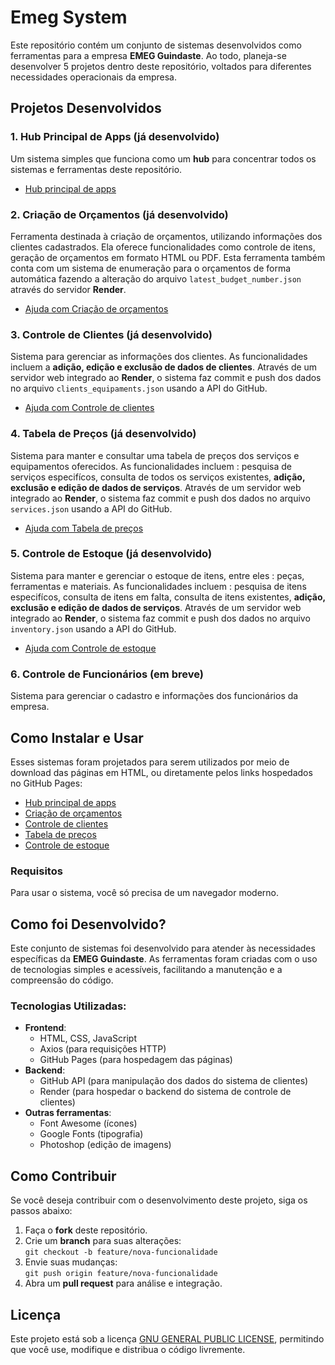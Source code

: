 # Emeg System

Este repositório contém um conjunto de sistemas desenvolvidos como ferramentas para a empresa **EMEG Guindaste**. Ao todo, planeja-se desenvolver 5 projetos dentro deste repositório, voltados para diferentes necessidades operacionais da empresa.

## Projetos Desenvolvidos

### 1. **Hub Principal de Apps** (já desenvolvido)
Um sistema simples que funciona como um **hub** para concentrar todos os sistemas e ferramentas deste repositório.

- [Hub principal de apps](https://nicholas1front.github.io/emeg_system/apps/main_hub/main_hub.html)

### 2. **Criação de Orçamentos** (já desenvolvido)
Ferramenta destinada à criação de orçamentos, utilizando informações dos clientes cadastrados. Ela oferece funcionalidades como controle de itens, geração de orçamentos em formato HTML ou PDF. Esta ferramenta também conta com um sistema de enumeração para o orçamentos de forma automática fazendo a alteração do arquivo `latest_budget_number.json` através do servidor **Render**.

- [Ajuda com Criação de orçamentos](https://nicholas1front.github.io/emeg_system/apps/budget_plataform/help_budget_plataform.html)

### 3. **Controle de Clientes** (já desenvolvido)
Sistema para gerenciar as informações dos clientes. As funcionalidades incluem a **adição, edição e exclusão de dados de clientes**. Através de um servidor web integrado ao **Render**, o sistema faz commit e push dos dados no arquivo `clients_equipaments.json` usando a API do GitHub.

- [Ajuda com Controle de clientes](https://nicholas1front.github.io/emeg_system/apps/customer_base_plataform/help_customer_base_plataform.html)

### 4. **Tabela de Preços** (já desenvolvido)
Sistema para manter e consultar uma tabela de preços dos serviços e equipamentos oferecidos. As funcionalidades incluem : pesquisa de serviços especifícos, consulta de todos os serviços existentes, **adição, exclusão e edição de dados de serviços**. Através de um servidor web integrado ao **Render**, o sistema faz commit e push dos dados no arquivo `services.json` usando a API do GitHub.

- [Ajuda com Tabela de preços](https://nicholas1front.github.io/emeg_system/apps/price_list/help_price_list.html)

### 5. **Controle de Estoque** (já desenvolvido)
Sistema para manter e gerenciar o estoque de itens, entre eles : peças, ferramentas e materiais. As funcionalidades incluem : pesquisa de itens especifícos, consulta de itens em falta, consulta de itens existentes, **adição, exclusão e edição de dados de serviços**. Através de um servidor web integrado ao **Render**, o sistema faz commit e push dos dados no arquivo `inventory.json` usando a API do GitHub.

- [Ajuda com Controle de estoque](https://nicholas1front.github.io/emeg_system/apps/inventory_control_plataform/help_inventory_control.html)

### 6. **Controle de Funcionários** (em breve)
Sistema para gerenciar o cadastro e informações dos funcionários da empresa.

## Como Instalar e Usar

Esses sistemas foram projetados para serem utilizados por meio de download das páginas em HTML, ou diretamente pelos links hospedados no GitHub Pages:

- [Hub principal de apps](https://nicholas1front.github.io/emeg_system/apps/main_hub/main_hub.html)
- [Criação de orçamentos](https://nicholas1front.github.io/emeg_system/apps/budget_plataform/budget_plataform.html)
- [Controle de clientes](https://nicholas1front.github.io/emeg_system/apps/customer_base_plataform/customer_base_plataform.html)
- [Tabela de preços](https://nicholas1front.github.io/emeg_system/apps/price_list/price_list.html)
- [Controle de estoque](https://nicholas1front.github.io/emeg_system/apps/inventory_control_plataform/inventory_control.html)

### Requisitos
Para usar o sistema, você só precisa de um navegador moderno.

## Como foi Desenvolvido?

Este conjunto de sistemas foi desenvolvido para atender às necessidades específicas da **EMEG Guindaste**. As ferramentas foram criadas com o uso de tecnologias simples e acessíveis, facilitando a manutenção e a compreensão do código.

### Tecnologias Utilizadas:
- **Frontend**:
  - HTML, CSS, JavaScript
  - Axios (para requisições HTTP)
  - GitHub Pages (para hospedagem das páginas)
- **Backend**:
  - GitHub API (para manipulação dos dados do sistema de clientes)
  - Render (para hospedar o backend do sistema de controle de clientes)
- **Outras ferramentas**:
  - Font Awesome (ícones)
  - Google Fonts (tipografia)
  - Photoshop (edição de imagens)

## Como Contribuir

Se você deseja contribuir com o desenvolvimento deste projeto, siga os passos abaixo:

1. Faça o **fork** deste repositório.
2. Crie um **branch** para suas alterações:  
   `git checkout -b feature/nova-funcionalidade`
3. Envie suas mudanças:  
   `git push origin feature/nova-funcionalidade`
4. Abra um **pull request** para análise e integração.

## Licença

Este projeto está sob a licença [GNU GENERAL PUBLIC LICENSE](LICENSE), permitindo que você use, modifique e distribua o código livremente.

